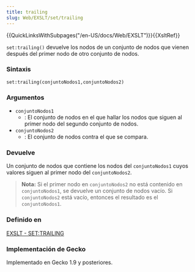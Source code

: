 ```yaml
---
title: trailing
slug: Web/EXSLT/set/trailing
---
```


{{QuickLinksWithSubpages("/en-US/docs/Web/EXSLT")}}{{XsltRef}}

`set:trailing()` devuelve los nodos de un conjunto de nodos que vienen después del primer nodo de otro conjunto de nodos.

### Sintaxis

```
set:trailing(conjuntoNodos1,conjuntoNodos2)
```

### Argumentos

- `conjuntoNodos1`
  - : El conjunto de nodos en el que hallar los nodos que siguen al primer nodo del segundo conjunto de nodos.
- `conjuntoNodos2`
  - : El conjunto de nodos contra el que se compara.

### Devuelve

Un conjunto de nodos que contiene los nodos del `conjuntoNodos1` cuyos valores siguen al primer nodo del `conjuntoNodos2`.

> **Nota:** Si el primer nodo en `conjuntoNodos2` no está contenido en `conjuntoNodos1`, se devuelve un conjunto de nodos vacío. Si `conjuntoNodos2` está vacío, entonces el resultado es el `conjuntoNodos1`.

### Definido en

[EXSLT - SET:TRAILING](http://www.exslt.org/set/functions/trailing/index.html)

### Implementación de Gecko

Implementado en Gecko 1.9 y posteriores.
